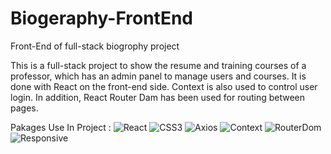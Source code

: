 # Biogeraphy-FrontEnd
Front-End of full-stack biogrophy project

This is a full-stack project to show the resume and training courses of a professor, which has an admin panel to manage users and courses. It is done with React on the front-end side. Context is also used to control user login. In addition, React Router Dam has been used for routing between pages.

Pakages Use In Project :
![React](https://img.shields.io/badge/React-1572B6)
![CSS3](https://img.shields.io/badge/CSS3-1572B6)
![Axios](https://img.shields.io/badge/Axios-1572B6)
![Context](https://img.shields.io/badge/React%Context-1572B6)
![RouterDom](https://img.shields.io/badge/React&Router%Dom-1572B6)
![Responsive](https://img.shields.io/badge/Responsive-1572B6)
